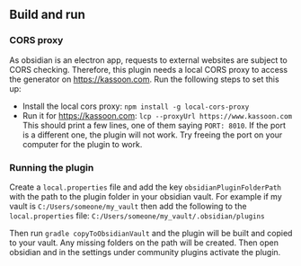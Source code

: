 ## Build and run

### CORS proxy

As obsidian is an electron app, requests to external websites are subject to CORS checking. Therefore, this plugin needs
a local CORS proxy to access the generator on https://kassoon.com. Run the following steps to set this up:
- Install the local cors proxy: `npm install -g local-cors-proxy`
- Run it for https://kassoon.com: `lcp --proxyUrl https://www.kassoon.com`
  This should print a few lines, one of them saying `PORT: 8010`. If the port is a different one, the plugin will not work.
  Try freeing the port on your computer for the plugin to work.

### Running the plugin

Create a `local.properties` file and add the key `obsidianPluginFolderPath` with the path to the plugin folder in your
obsidian vault. For example if my vault is `C:/Users/someone/my_vault` then add the following to the `local.properties`
file: `C:/Users/someone/my_vault/.obsidian/plugins`

Then run `gradle copyToObsidianVault` and the plugin will be built and copied to your vault. Any missing folders on the
path will be created. Then open obsidian and in the settings under community plugins activate the plugin.
